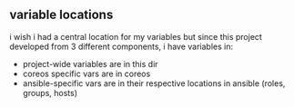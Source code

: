 ## variable locations
i wish i had a central location for my variables but since this project developed from 3 different components, i have variables in:

- project-wide variables are in this dir
- coreos specific vars are in coreos
- ansible-specific vars are in their respective locations in ansible (roles, groups, hosts)


